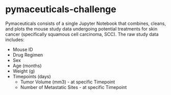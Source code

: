 # pymaceuticals-challenge

Pymaceuticals consists of a single Jupyter Notebook that combines, cleans, and plots the mouse study data undergoing potential treatments for skin cancer (specifically squamous cell carcinoma, SCC).
The raw study data includes:

- Mouse ID
- Drug Regimen
- Sex
- Age (months)
- Weight (g)
- Timepoints (days)
  - Tumor Volume (mm3) - at specific Timepoint
  - Number of Metastatic Sites - at specific Timepoint
